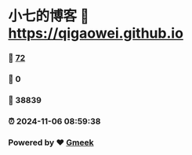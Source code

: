 # 小七的博客 :link: https://qigaowei.github.io 
### :page_facing_up: [72](https://qigaowei.github.io/tag.html) 
### :speech_balloon: 0 
### :hibiscus: 38839 
### :alarm_clock: 2024-11-06 08:59:38 
### Powered by :heart: [Gmeek](https://github.com/Meekdai/Gmeek)
